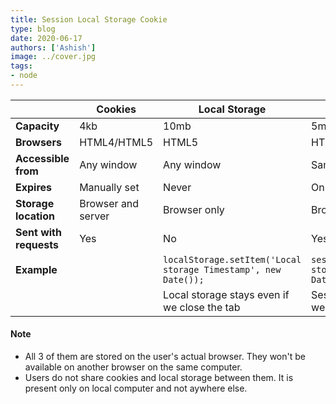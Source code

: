 ```yaml
---
title: Session Local Storage Cookie
type: blog
date: 2020-06-17
authors: ['Ashish']
image: ../cover.jpg
tags:
- node
---
```


||Cookies|Local Storage|Session|
|-|-|-|-|
|**Capacity** |4kb|10mb|5mb|
|**Browsers**|HTML4/HTML5|HTML5|HTML5|
|**Accessible from**|Any window|Any window|Same tab|
|**Expires**|Manually set|Never|On tab close|
|**Storage location**|Browser and server|Browser only|Browser only|
|**Sent with requests**|Yes|No|Yes|
|**Example**||`localStorage.setItem('Local storage Timestamp', new Date());`|`sessionStorage.setItem('Session storage Timestamp', new Date());`|
|||Local storage stays even if we close the tab|Session storage gets lost as soon we close the tab|

#### Note
- All 3 of them are stored on the user's actual browser. They won't be available on another browser on the same computer. 
- Users do not share cookies and local storage between them. It is present only on local computer and not aywhere else.






